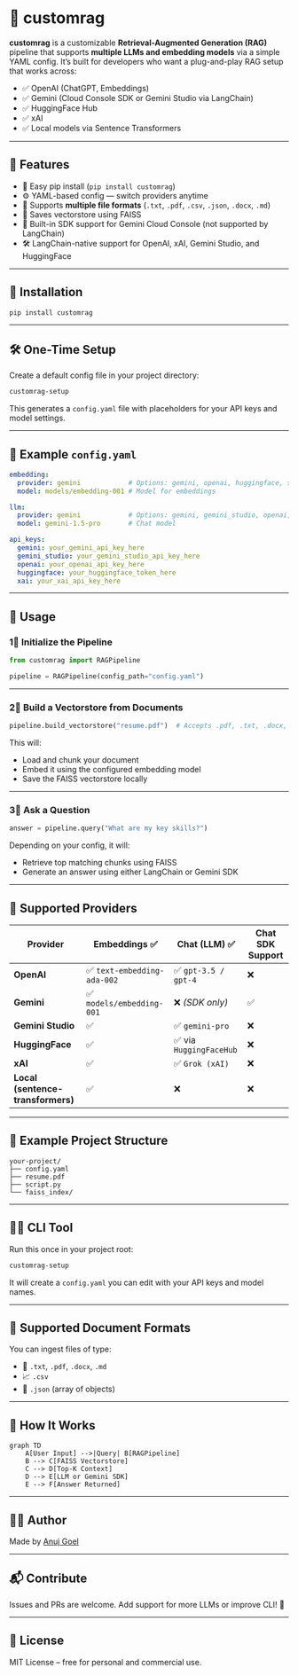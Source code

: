 # 🧠 customrag

**customrag** is a customizable **Retrieval-Augmented Generation (RAG)** pipeline that supports **multiple LLMs and embedding models** via a simple YAML config. It’s built for developers who want a plug-and-play RAG setup that works across:

* ✅ OpenAI (ChatGPT, Embeddings)
* ✅ Gemini (Cloud Console SDK or Gemini Studio via LangChain)
* ✅ HuggingFace Hub
* ✅ xAI
* ✅ Local models via Sentence Transformers

---

## 🚀 Features

* 📆 Easy pip install (`pip install customrag`)
* ⚙️ YAML-based config — switch providers anytime
* 🔗 Supports **multiple file formats** (`.txt`, `.pdf`, `.csv`, `.json`, `.docx`, `.md`)
* 📁 Saves vectorstore using FAISS
* 🧐 Built-in SDK support for Gemini Cloud Console (not supported by LangChain)
* 🛠️ LangChain-native support for OpenAI, xAI, Gemini Studio, and HuggingFace

---

## 👅 Installation

```bash
pip install customrag
```

---

## 🛠️ One-Time Setup

Create a default config file in your project directory:

```bash
customrag-setup
```

This generates a `config.yaml` file with placeholders for your API keys and model settings.

---

## 📁 Example `config.yaml`

```yaml
embedding:
  provider: gemini            # Options: gemini, openai, huggingface, sentence-transformers, xai, gemini_studio
  model: models/embedding-001 # Model for embeddings

llm:
  provider: gemini            # Options: gemini, gemini_studio, openai, huggingface, xai
  model: gemini-1.5-pro       # Chat model

api_keys:
  gemini: your_gemini_api_key_here
  gemini_studio: your_gemini_studio_api_key_here
  openai: your_openai_api_key_here
  huggingface: your_huggingface_token_here
  xai: your_xai_api_key_here
```

---

## 🔧 Usage

### 1⃣ Initialize the Pipeline

```python
from customrag import RAGPipeline

pipeline = RAGPipeline(config_path="config.yaml")
```

---

### 2⃣ Build a Vectorstore from Documents

```python
pipeline.build_vectorstore("resume.pdf")  # Accepts .pdf, .txt, .docx, .md, .json, .csv
```

This will:

* Load and chunk your document
* Embed it using the configured embedding model
* Save the FAISS vectorstore locally

---

### 3⃣ Ask a Question

```python
answer = pipeline.query("What are my key skills?")
```

Depending on your config, it will:

* Retrieve top matching chunks using FAISS
* Generate an answer using either LangChain or Gemini SDK

---

## 🤖 Supported Providers

| Provider                          | Embeddings ✅               | Chat (LLM) ✅           | Chat SDK Support |
| --------------------------------- | -------------------------- | ---------------------- | ---------------- |
| **OpenAI**                        | ✅ `text-embedding-ada-002` | ✅ `gpt-3.5 / gpt-4`    | ❌                |
| **Gemini**                        | ✅ `models/embedding-001`   | ❌ *(SDK only)*         | ✅                |
| **Gemini Studio**                 | ✅                          | ✅ `gemini-pro`         | ❌                |
| **HuggingFace**                   | ✅                          | ✅ via `HuggingFaceHub` | ❌                |
| **xAI**                           | ✅                          | ✅ `Grok (xAI)`         | ❌                |
| **Local (sentence-transformers)** | ✅                          | ❌                      | ❌                |

---

## 📆 Example Project Structure

```
your-project/
├── config.yaml
├── resume.pdf
├── script.py
└── faiss_index/
```

---

## 👨‍💼 CLI Tool

Run this once in your project root:

```bash
customrag-setup
```

It will create a `config.yaml` you can edit with your API keys and model names.

---

## 💃 Supported Document Formats

You can ingest files of type:

* 📄 `.txt`, `.pdf`, `.docx`, `.md`
* 📈 `.csv`
* 🧾 `.json` (array of objects)

---

## 🧠 How It Works

```mermaid
graph TD
    A[User Input] -->|Query| B[RAGPipeline]
    B --> C[FAISS Vectorstore]
    C --> D[Top-K Context]
    D --> E[LLM or Gemini SDK]
    E --> F[Answer Returned]
```

---

## 👨‍💻 Author

Made by [Anuj Goel](https://github.com/goelanuj371)

---

## 📬 Contribute

Issues and PRs are welcome. Add support for more LLMs or improve CLI! 🚀

---

## 📄 License

MIT License – free for personal and commercial use.
